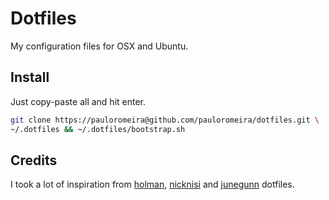 # Dotfiles

My configuration files for OSX and Ubuntu.

## Install

Just copy-paste all and hit enter.
```sh
git clone https://pauloromeira@github.com/pauloromeira/dotfiles.git \
~/.dotfiles && ~/.dotfiles/bootstrap.sh
```

## Credits
I took a lot of inspiration from [holman](https://github.com/holman),
[nicknisi](https://github.com/nicknisi) and 
[junegunn](https://github.com/junegunn) dotfiles.
